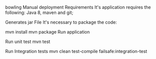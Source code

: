 bowling
Manual deployment
Requirements
It's application requires the following: Java 8, maven and git;

Generates jar File
It's necessary to package the code:

mvn install
mvn package
Run application

Run unit test
mvn test

Run Integration tests
mvn clean test-compile failsafe:integration-test
